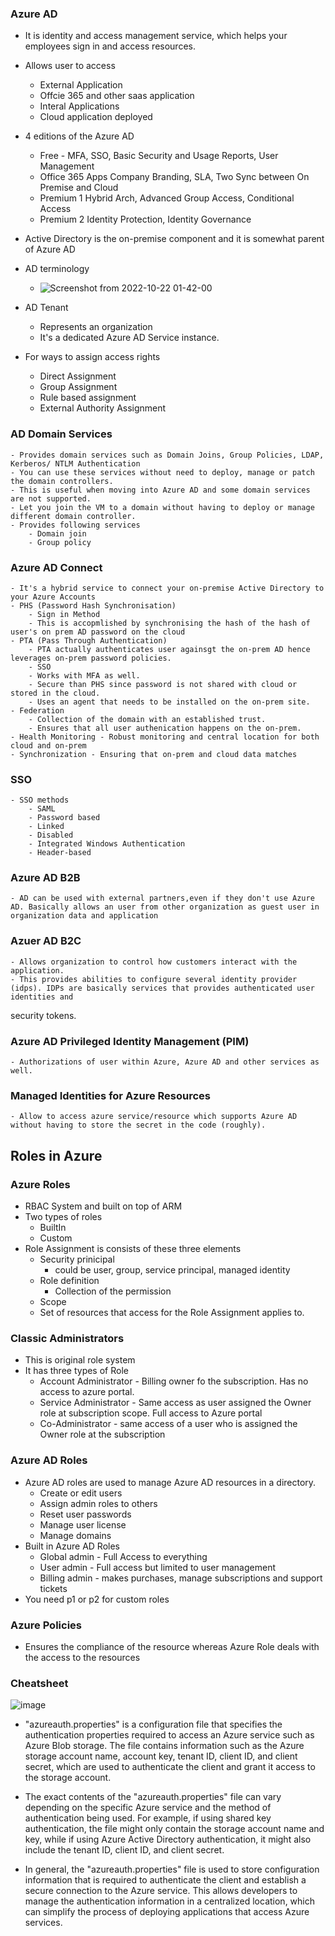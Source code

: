 ### Azure AD
- It is identity and access management service, which helps your employees sign in and access resources.
- Allows user to access
	- External Application 
	- Offcie 365 and other saas application
	- Interal Applications
	- Cloud application deployed 

- 4 editions of the Azure AD
	- Free - MFA, SSO, Basic Security and Usage Reports, User Management
	- Office 365 Apps Company Branding, SLA, Two Sync between On Premise and Cloud
	- Premium 1 Hybrid Arch, Advanced Group Access, Conditional Access
	- Premium 2 Identity Protection, Identity Governance
	
- Active Directory is the on-premise component and it is somewhat parent of Azure AD

- AD terminology
	- ![Screenshot from 2022-10-22 01-42-00](https://user-images.githubusercontent.com/36666451/197324003-1f612d0c-8258-49e0-83e0-0cdd8d0c7288.png)

- AD Tenant
	- Represents an organization
	- It's a dedicated Azure AD Service instance.

- For ways to assign access rights 
	- Direct Assignment
	- Group Assignment
	- Rule based assignment
	- External Authority Assignment

### AD Domain Services 
	- Provides domain services such as Domain Joins, Group Policies, LDAP, Kerberos/ NTLM Authentication
	- You can use these services without need to deploy, manage or patch the domain controllers.
	- This is useful when moving into Azure AD and some domain services are not supported.	
	- Let you join the VM to a domain without having to deploy or manage different domain controller.
	- Provides following services 
		- Domain join
		- Group policy

### Azure AD Connect
	- It's a hybrid service to connect your on-premise Active Directory to your Azure Accounts
	- PHS (Password Hash Synchronisation)
		- Sign in Method
		- This is accopmlished by synchronising the hash of the hash of user's on prem AD password on the cloud
	- PTA (Pass Through Authentication)
		- PTA actually authenticates user againsgt the on-prem AD hence leverages on-prem password policies.
		- SSO
		- Works with MFA as well.
		- Secure than PHS since password is not shared with cloud or stored in the cloud.
		- Uses an agent that needs to be installed on the on-prem site.
	- Federation
		- Collection of the domain with an established trust.
		- Ensures that all user authenication happens on the on-prem.
	- Health Monitoring - Robust monitoring and central location for both cloud and on-prem
	- Synchronization - Ensuring that on-prem and cloud data matches		

### SSO 
	- SSO methods
		- SAML
		- Password based
		- Linked
		- Disabled
		- Integrated Windows Authentication
		- Header-based

### Azure AD B2B
	- AD can be used with external partners,even if they don't use Azure AD. Basically allows an user from other organization as guest user in organization data and application

### Azuer AD B2C 
	- Allows organization to control how customers interact with the application.
	- This provides abilities to configure several identity provider (idps). IDPs are basically services that provides authenticated user identities and 
security tokens.

### Azure AD Privileged Identity Management (PIM)
	- Authorizations of user within Azure, Azure AD and other services as well.

### Managed Identities for Azure Resources
	- Allow to access azure service/resource which supports Azure AD without having to store the secret in the code (roughly).

## Roles in Azure 

### Azure Roles
- RBAC System and built on top of ARM
- Two types of roles
	- BuiltIn
	- Custom
- Role Assignment is consists of these three elements
	- Security prinicipal
		- could be user, group, service principal, managed identity
	- Role definition
		- Collection of the permission
	- Scope
	- Set of resources that access for the Role Assignment applies to. 


### Classic Administrators
- This is original role system
- It has three types of Role
	- Account Administrator - Billing owner fo the subscription. Has no access to azure portal.
	- Service Administrator - Same access as user assigned the Owner role at subscription scope. Full access to Azure portal
	- Co-Administrator - same access of a user who is assigned the Owner role at the subscription


### Azure AD Roles
- Azure AD roles are used to manage Azure AD resources in a directory.
	- Create or edit users
	- Assign admin roles to others
	- Reset user passwords
	- Manage user license
	- Manage domains
- Built in Azure AD Roles
	- Global admin - Full Access to everything
	- User admin - Full access but limited to user management
	- Billing admin - makes purchases, manage subscriptions and support tickets
- You need p1 or p2 for custom roles


### Azure Policies
- Ensures the compliance of the resource whereas Azure Role deals with the access to the resources

### Cheatsheet
![image](https://user-images.githubusercontent.com/36666451/197333576-114c9fc1-0303-417e-9420-4e61132d55a5.png)


- "azureauth.properties" is a configuration file that specifies the authentication properties required to access an Azure service such as Azure Blob storage. The file contains information such as the Azure storage account name, account key, tenant ID, client ID, and client secret, which are used to authenticate the client and grant it access to the storage account.

- The exact contents of the "azureauth.properties" file can vary depending on the specific Azure service and the method of authentication being used. For example, if using shared key authentication, the file might only contain the storage account name and key, while if using Azure Active Directory authentication, it might also include the tenant ID, client ID, and client secret.

- In general, the "azureauth.properties" file is used to store configuration information that is required to authenticate the client and establish a secure connection to the Azure service. This allows developers to manage the authentication information in a centralized location, which can simplify the process of deploying applications that access Azure services.